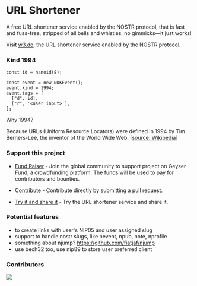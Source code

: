 # URL Shortener

A free URL shortener service enabled by the NOSTR protocol, that is fast and fuss-free, stripped of all bells and whistles, no gimmicks—it just works!

Visit [w3.do](https://w3.do), the URL shortener service enabled by the NOSTR protocol.

### Kind 1994

```
const id = nanoid(8);

const event = new NDKEvent();
event.kind = 1994;
event.tags = [
  ["d", id],
  ["r", '<user input>'],
];
```

Why 1994?

Because URLs (Uniform Resource Locators) were defined in 1994 by Tim Berners-Lee, the inventor of the World Wide Web. [[source: Wikipedia](https://en.wikipedia.org/wiki)]

### Support this project

- [Fund Raiser](https://geyser.fund/project/url/) - Join the global community to support project on Geyser Fund, a crowdfunding platform. The funds will be used to pay for contributors and bounties.

- [Contribute](https://github.com/jinglescode/nostr-password-manager/pulls) - Contribute directly by submitting a pull request.

- [Try it and share it](https://w3.do/) - Try the URL shortener service and share it.

### Potential features

- to create links with user's NIP05 and user assigned slug
- support to handle nostr slugs, like nevent, npub, note, nprofile
- something about njump? https://github.com/fiatjaf/njump
- use bech32 too, use nip89 to store user preferred client

### Contributors

<a href="https://github.com/jinglescode/nostr-url-shortener/graphs/contributors">
  <img src="https://contrib.rocks/image?repo=jinglescode/nostr-url-shortener" />
</a>
